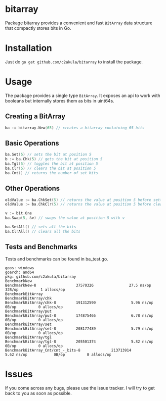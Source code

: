 # bitarray
Package bitarray provides a convenient and fast `BitArray` data structure that compactly stores bits in Go.

# Installation
Just do `go get github.com/c2akula/bitarray` to install the package.

# Usage
The package provides a single type `BitArray`. It exposes an api to work with booleans but internally stores them as bits in uint64s.
## Creating a BitArray
```go
ba := bitarray.New(65) // creates a bitarray containing 65 bits
```
## Basic Operations
```go
ba.Set(5) // sets the bit at position 5
b := ba.Chk(5) // gets the bit at position 5
ba.Tgl(5) // toggles the bit at position 5
ba.Clr(5) // clears the bit at position 5
ba.Cnt() // returns the number of set bits
```
## Other Operations
```go
oldValue := ba.ChkSet(5) // returns the value at position 5 before setting it
oldValue := ba.ChkClr(5) // returns the value at position 5 before clearing it

v := bit.One
ba.Swap(5, &v) // swaps the value at position 5 with v

ba.SetAll() // sets all the bits
ba.ClrAll() // clears all the bits
```

## Tests and Benchmarks
Tests and benchmarks can be found in ba_test.go.
```
goos: windows
goarch: amd64
pkg: github.com/c2akula/bitarray
BenchmarkNew
BenchmarkNew-8                  37570326                27.5 ns/op            32B/op          1 allocs/op
BenchmarkBitArray
BenchmarkBitArray/chk
BenchmarkBitArray/chk-8         191312590                5.96 ns/op            0B/op          0 allocs/op
BenchmarkBitArray/put
BenchmarkBitArray/put-8         174875466                6.78 ns/op            0B/op          0 allocs/op
BenchmarkBitArray/set
BenchmarkBitArray/set-8         208177489                5.79 ns/op            0B/op          0 allocs/op
BenchmarkBitArray/tgl
BenchmarkBitArray/tgl-8         205501374                5.82 ns/op            0B/op          0 allocs/op
BenchmarkBitArray_Cnt/cnt_-_bits-8              213713914                5.62 ns/op            0B/op          0 allocs/op
```

# Issues
If you come across any bugs, please use the issue tracker. I will try to get back to you as soon as possible.
